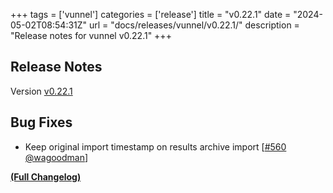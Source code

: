 +++
tags = ['vunnel']
categories = ['release']
title = "v0.22.1"
date = "2024-05-02T08:54:31Z"
url = "docs/releases/vunnel/v0.22.1/"
description = "Release notes for vunnel v0.22.1"
+++

## Release Notes

Version [v0.22.1](https://github.com/anchore/vunnel/releases/tag/v0.22.1)

## Bug Fixes

- Keep original import timestamp on results archive import [[#560](https://github.com/anchore/vunnel/pull/560) [@wagoodman](https://github.com/wagoodman)]

**[(Full Changelog)](https://github.com/anchore/vunnel/compare/v0.22.0...v0.22.1)**
